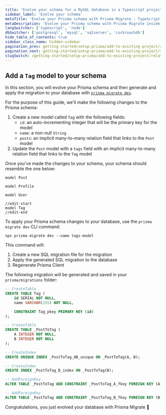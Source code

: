 ```yaml
---
title: 'Evolve your schema for a MySQL database in a Typescript project'
sidebar_label: 'Evolve your schema'
metaTitle: 'Evolve your Prisma schema with Prisma Migrate : TypeScript-mysql'
metaDescription: 'Evolve your Prisma schema with Prisma Migrate inside of your TypeScript and MySQL project'
langSwitcher: ['typescript', 'node']
dbSwitcher: ['postgresql', 'mysql', 'sqlserver', 'cockroachdb']
hide_table_of_contents: true
sidebar_class_name: hidden-sidebar
pagination_prev: getting-started/setup-prisma/add-to-existing-project/relational-databases/querying-the-database-typescript-mysql
pagination_next: getting-started/setup-prisma/add-to-existing-project/relational-databases/next-steps
slugSwitch: /getting-started/setup-prisma/add-to-existing-project/relational-databases/evolve-your-schema-
---
```


## Add a `Tag` model to your schema

In this section, you will evolve your Prisma schema and then generate and apply the migration to your database with [`prisma migrate dev`](/orm/reference/prisma-cli-reference#migrate-dev).

For the purpose of this guide, we'll make the following changes to the Prisma schema:

1. Create a new model called `Tag` with the following fields:
   - `id`: an auto-incrementing integer that will be the primary key for the model
   - `name`: a non-null `String`
   - `posts`: an implicit many-to-many relation field that links to the `Post` model
2. Update the `Post` model with a `tags` field with an implicit many-to-many relation field that links to the `Tag` model

Once you've made the changes to your schema, your schema should resemble the one below:

```prisma file=prisma/schema.prisma highlight=9,27-31;edit showLineNumbers
model Post

model Profile

model User

//edit-start
model Tag
//edit-end
```

To apply your Prisma schema changes to your database, use the `prisma migrate dev` CLI command:

```terminal copy
npx prisma migrate dev --name tags-model
```

This command will:

1. Create a new SQL migration file for the migration
1. Apply the generated SQL migration to the database
1. Regenerate Prisma Client

The following migration will be generated and saved in your `prisma/migrations` folder:

```sql file=prisma/migrations/TIMESTAMP_tags_model.sql showLineNumbers
-- CreateTable
CREATE TABLE Tag (
    id SERIAL NOT NULL,
    name VARCHAR(255) NOT NULL,

    CONSTRAINT Tag_pkey PRIMARY KEY (id)
);

-- CreateTable
CREATE TABLE _PostToTag (
    A INTEGER NOT NULL,
    B INTEGER NOT NULL
);

-- CreateIndex
CREATE UNIQUE INDEX _PostToTag_AB_unique ON _PostToTag(A, B);

-- CreateIndex
CREATE INDEX _PostToTag_B_index ON _PostToTag(B);

-- AddForeignKey
ALTER TABLE _PostToTag ADD CONSTRAINT _PostToTag_A_fkey FOREIGN KEY (A) REFERENCES Post(id) ON DELETE CASCADE ON UPDATE CASCADE;

-- AddForeignKey
ALTER TABLE _PostToTag ADD CONSTRAINT _PostToTag_B_fkey FOREIGN KEY (B) REFERENCES Tag(id) ON DELETE CASCADE ON UPDATE CASCADE;
```

Congratulations, you just evolved your database with Prisma Migrate 🚀
